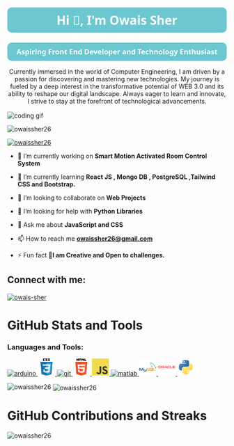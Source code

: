 <h1 align="center" style="color: #FFFFFF; background-color: rgba(19, 166, 182, 0.614);; padding: 10px; border-radius: 10px; font-family: 'Segoe UI', Tahoma, Geneva, Verdana, sans-serif;">
  Hi 👋, I'm Owais Sher
</h1>
<h3 align="center" style="color: #FFFFFF; background-color: rgba(19, 166, 182, 0.614); padding: 10px; border-radius: 10px; font-family: 'Segoe UI', Tahoma, Geneva, Verdana, sans-serif;">
  Aspiring Front End Developer and Technology Enthusiast
</h3>
<p align="center">
  Currently immersed in the world of Computer Engineering, I am driven by a passion for discovering and mastering new technologies. My journey is fueled by a deep interest in the transformative potential of WEB 3.0 and its ability to reshape our digital landscape. Always eager to learn and innovate, I strive to stay at the forefront of technological advancements.
</p>
<img src="https://camo.githubusercontent.com/7de37139d0b4c1ce40865e799b446c0e963a3dd8fb68d239707237c40604fa3d/68747470733a2f2f63646e2e6472696262626c652e636f6d2f75736572732f3733303730332f73637265656e73686f74732f363538313234332f6176656e746f2e676966" width="400" align="center" alt="coding gif">


<p align="left"> <img src="https://komarev.com/ghpvc/?username=owaissher26&label=Profile%20views&color=0e75b6&style=flat" alt="owaissher26" /> </p>

<p align="left"> <a href="https://github.com/ryo-ma/github-profile-trophy"><img src="https://github-profile-trophy.vercel.app/?username=owaissher26" alt="owaissher26" /></a> </p>

- 🔭 I’m currently working on **Smart Motion Activated Room Control System**

- 🌱 I’m currently learning **React JS , Mongo DB , PostgreSQL ,Tailwind CSS and Bootstrap.**

- 👯 I’m looking to collaborate on **Web Projects**

- 🤝 I’m looking for help with **Python Libraries**

- 💬 Ask me about **JavaScript and CSS**

- 📫 How to reach me **owaissher26@gmail.com**

- ⚡ Fun fact **👊I am Creative and Open to challenges.**
<h2 align="left">Connect with me:</h2>
<p align="left">
<a href="https://linkedin.com/in/owais-sher" target="blank"><img align="center" src="https://raw.githubusercontent.com/rahuldkjain/github-profile-readme-generator/master/src/images/icons/Social/linked-in-alt.svg" alt="owais-sher" height="30" width="40" /></a>
</p>

 <h1>GitHub Stats and Tools</h1>
 
<h3 align="left">Languages and Tools:</h3>
<p align="left"> <a href="https://www.arduino.cc/" target="_blank" rel="noreferrer"> <img src="https://cdn.worldvectorlogo.com/logos/arduino-1.svg" alt="arduino" width="40" height="40"/> </a> <a href="https://www.w3schools.com/css/" target="_blank" rel="noreferrer"> <img src="https://raw.githubusercontent.com/devicons/devicon/master/icons/css3/css3-original-wordmark.svg" alt="css3" width="40" height="40"/> </a> <a href="https://git-scm.com/" target="_blank" rel="noreferrer"> <img src="https://www.vectorlogo.zone/logos/git-scm/git-scm-icon.svg" alt="git" width="40" height="40"/> </a> <a href="https://www.w3.org/html/" target="_blank" rel="noreferrer"> <img src="https://raw.githubusercontent.com/devicons/devicon/master/icons/html5/html5-original-wordmark.svg" alt="html5" width="40" height="40"/> </a> <a href="https://developer.mozilla.org/en-US/docs/Web/JavaScript" target="_blank" rel="noreferrer"> <img src="https://raw.githubusercontent.com/devicons/devicon/master/icons/javascript/javascript-original.svg" alt="javascript" width="40" height="40"/> </a> <a href="https://www.mathworks.com/" target="_blank" rel="noreferrer"> <img src="https://upload.wikimedia.org/wikipedia/commons/2/21/Matlab_Logo.png" alt="matlab" width="40" height="40"/> </a> <a href="https://www.mysql.com/" target="_blank" rel="noreferrer"> <img src="https://raw.githubusercontent.com/devicons/devicon/master/icons/mysql/mysql-original-wordmark.svg" alt="mysql" width="40" height="40"/> </a> <a href="https://www.oracle.com/" target="_blank" rel="noreferrer"> <img src="https://raw.githubusercontent.com/devicons/devicon/master/icons/oracle/oracle-original.svg" alt="oracle" width="40" height="40"/> </a> <a href="https://www.python.org" target="_blank" rel="noreferrer"> <img src="https://raw.githubusercontent.com/devicons/devicon/master/icons/python/python-original.svg" alt="python" width="40" height="40"/> </a> </p>

<p><img align="left" src="https://github-readme-stats.vercel.app/api/top-langs?username=owaissher26&show_icons=true&locale=en&layout=compact" alt="owaissher26" /></p>

<p>&nbsp;<img align="center" src="https://github-readme-stats.vercel.app/api?username=owaissher26&show_icons=true&locale=en" alt="owaissher26" /></p>
 <h1>GitHub Contributions and Streaks</h1>
<p><img align="center" src="https://github-readme-streak-stats.herokuapp.com/?user=owaissher26&" alt="owaissher26" /></p>
